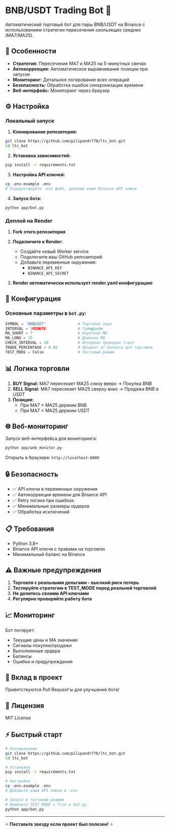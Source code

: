 # BNB/USDT Trading Bot 🚀

Автоматический торговый бот для пары BNB/USDT на Binance с использованием стратегии пересечения скользящих средних (MA7/MA25).

## 🎯 Особенности

- **Стратегия:** Пересечение MA7 и MA25 на 5-минутных свечах
- **Автокоррекция:** Автоматическое выравнивание позиции при запуске
- **Мониторинг:** Детальное логирование всех операций
- **Безопасность:** Обработка ошибок синхронизации времени
- **Веб-интерфейс:** Мониторинг через браузер

## ⚙️ Настройка

### Локальный запуск

1. **Клонирование репозитория:**
```bash
git clone https://github.com/pilipandr770/ltc_bot.git
cd ltc_bot
```

2. **Установка зависимостей:**
```bash
pip install -r requirements.txt
```

3. **Настройка API ключей:**
```bash
cp .env.example .env
# Отредактируйте .env файл, добавив ваши Binance API ключи
```

4. **Запуск бота:**
```bash
python app/bot.py
```

### Деплой на Render

1. **Fork этого репозитория**
2. **Подключите к Render:**
   - Создайте новый Worker service
   - Подключите ваш GitHub репозиторий
   - Добавьте переменные окружения:
     - `BINANCE_API_KEY`
     - `BINANCE_API_SECRET`

3. **Render автоматически использует render.yaml конфигурацию**

## 🔧 Конфигурация

### Основные параметры в `bot.py`:

```python
SYMBOL = 'BNBUSDT'              # Торговая пара
INTERVAL = 5MINUTE              # Таймфрейм
MA_SHORT = 7                    # Короткая MA
MA_LONG = 25                    # Длинная MA
CHECK_INTERVAL = 20             # Интервал проверки (сек)
TRADE_PERCENTAGE = 0.95         # Процент от баланса для торговли
TEST_MODE = False               # Тестовый режим
```

## 📊 Логика торговли

1. **BUY Signal:** MA7 пересекает MA25 снизу вверх → Покупка BNB
2. **SELL Signal:** MA7 пересекает MA25 сверху вниз → Продажа BNB в USDT
3. **Позиция:** 
   - При MA7 > MA25 держим BNB
   - При MA7 < MA25 держим USDT

## 🌐 Веб-мониторинг

Запуск веб-интерфейса для мониторинга:

```bash
python app/web_monitor.py
```

Открыть в браузере: `http://localhost:8000`

## 🔒 Безопасность

- ✅ API ключи в переменных окружения
- ✅ Автокоррекция времени для Binance API
- ✅ Retry логика при ошибках
- ✅ Минимальные размеры ордеров
- ✅ Обработка исключений

## 📋 Требования

- Python 3.8+
- Binance API ключи с правами на торговлю
- Минимальный баланс на Binance

## ⚠️ Важные предупреждения

1. **Торговля с реальными деньгами - высокий риск потерь**
2. **Тестируйте стратегию в TEST_MODE перед реальной торговлей**
3. **Не делитесь своими API ключами**
4. **Регулярно проверяйте работу бота**

## 📈 Мониторинг

Бот логирует:
- Текущие цены и MA значения
- Сигналы покупки/продажи
- Выполненные ордера
- Балансы
- Ошибки и предупреждения

## 🤝 Вклад в проект

Приветствуются Pull Request'ы для улучшения бота!

## 📄 Лицензия

MIT License

## ⚡ Быстрый старт

```bash
# Клонирование
git clone https://github.com/pilipandr770/ltc_bot.git
cd ltc_bot

# Установка
pip install -r requirements.txt

# Настройка
cp .env.example .env
# Добавьте ваши API ключи в .env

# Запуск в тестовом режиме
# Измените TEST_MODE = True в bot.py
python app/bot.py
```

---

⭐ **Поставьте звезду если проект был полезен!** ⭐
